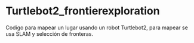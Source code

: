 # Turtlebot2_frontierexploration
Codigo para mapear un lugar usando un robot Turtlebot2, para mapear se usa SLAM y selección de fronteras.
